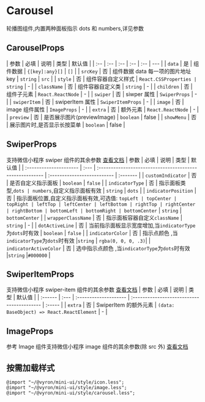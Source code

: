 # Carousel

轮播图组件,内置两种面板指示 dots 和 numbers,详见参数

## CarouselProps

| 参数 | 必填 | 说明 | 类型 | 默认值 |
| :-- | :-- | :-- | :-- | :-- | --- |
| `data` | 是 | 组件数据 | `{[key]:any}[]` | `[]` |
| `srcKey` | 否 | 组件数据 data 每一项的图片地址 key | `string` | `src` |
| `style` | 否 | 组件容器自定义样式 | `React.CSSProperties | string` | - |
| `className` | 否 | 组件容器自定义类 | `string` | - |
| `children` | 否 | 组件子元素 | `React.ReactNode` | - |
| `swiper` | 否 | siwper 属性 | `SwiperProps` | - |
| `swiperItem` | 否 | swiperItem 属性 | `SwiperItemProps` | - |
| `image` | 否 | image 组件属性 | `ImageProps` | - |
| `extra` | 否 | 额外元素 | `React.ReactNode` | - |
| `preview` | 否 | 是否展示图片(previewImage) | `boolean` | false |
| `showMenu` | 否 | 展示图片时,是否显示长按菜单 | `boolean` | false |

## SwiperProps

支持微信小程序 swiper 组件的其余参数 [查看文档](https://developers.weixin.qq.com/miniprogram/dev/component/swiper.html) | 参数 | 必填 | 说明 | 类型 | 默认值 | | :--------------------- | :--- | :------------------------------------------------------- | :-------------------------- | :------- | | `customIndicator` | 否 | 是否自定义指示面板 | `boolean` | `false` | | `indicatorType` | 否 | 指示面板类型,`dots | numbers`,自定义指示面板有效 | `string` | `dots` | | `indicatorPosition` | 否 | 指示面板位置,自定义指示面板有效,可选值: `topLeft | topCenter | topRight | leftTop | leftCenter | leftBottom | rightTop | rightCenter | rightBottom | bottomLeft | bottomRight | bottomCenter` | `string` | `bottomCenter` | | `wrapperClassName` | 否 | 指示面板容器自定义`className` | `string` | - | | `dotActiveLine` | 否 | 当前指示面板显示宽度增加,当`indicatorType`为`dots`时有效 | `boolean` | `false` | | `indicatorColor` | 否 | 指示点颜色 ,当`indicatorType`为`dots`时有效 |`string` | `rgba(0, 0, 0, .3)`| | `indicatorActiveColor` | 否 | 选中指示点颜色 ,当`indicatorType`为`dots`时有效 |`string` |`#000000` |

## SwiperItemProps

支持微信小程序 swiper-item 组件的其余参数 [查看文档](https://developers.weixin.qq.com/miniprogram/dev/component/swiper-item.html) | 参数 | 必填 | 说明 | 类型 | 默认值 | | :------ | :--- | :-------------------- | :----------------------------------------- | :----- | | `extra` | 否 | SwiperItem 的额外元素 | `(data: BaseObject) => React.ReactElement` | - |

## ImageProps

参考 Image 组件支持微信小程序 image 组件的其余参数(除 src 外) [查看文档](https://developers.weixin.qq.com/miniprogram/dev/component/image.html)

## 按需加载样式

```less
@import "~/@vyron/mini-ui/style/icon.less";
@import "~/@vyron/mini-ui/style/image.less";
@import "~/@vyron/mini-ui/style/carousel.less";
```
